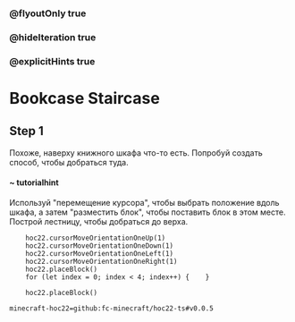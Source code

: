 ### @flyoutOnly true
### @hideIteration true
### @explicitHints true


# Bookcase Staircase

## Step 1  
Похоже, наверху книжного шкафа что-то есть. Попробуй создать способ, чтобы добраться туда.  

#### ~ tutorialhint  
Используй "перемещение курсора", чтобы выбрать положение вдоль шкафа, а затем "разместить блок", чтобы поставить блок в этом месте. Построй лестницу, чтобы добраться до верха.  


```ghost
    hoc22.cursorMoveOrientationOneUp(1)
    hoc22.cursorMoveOrientationOneDown(1)
    hoc22.cursorMoveOrientationOneLeft(1)
    hoc22.cursorMoveOrientationOneRight(1)
    hoc22.placeBlock()
    for (let index = 0; index < 4; index++) {    }

```
```template
    hoc22.placeBlock()        
```

```package
minecraft-hoc22=github:fc-minecraft/hoc22-ts#v0.0.5
```